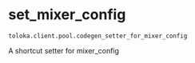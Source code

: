 # set_mixer_config
`toloka.client.pool.codegen_setter_for_mixer_config`

A shortcut setter for mixer_config

